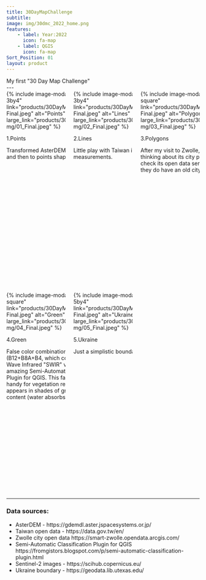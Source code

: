 ```yaml
---
title: 30DayMapChallenge
subtitle:
image: img/30dmc_2022_home.png
features:
    - label: Year:2022
      icon: fa-map
    - label: QGIS
      icon: fa-map
Sort_Position: 01
layout: product
---
```

<div class="content">
My first "30 Day Map Challenge"
</div>
---
<div class="block">
	<div class="columns">
		<div class="column is-one-third">
			<div class="box" style="width: 300px; height:525px">
			{% include image-modal.html ratio="is-3by4" link="products/30DayMapChallenge/img/01_Final.jpeg" alt="Points" large_link="products/30DayMapChallenge/img/01_Final.jpeg" %}
				<p class="is-size-5">1.Points</p>
				<p class="is-size-7">Transformed AsterDEM to 10km resolution and then to points shapefile.</p>
			</div>
		</div>
		<div class="column is-one-third">
			<div class="box" style="width: 300px; height:525px">
			{% include image-modal.html ratio="is-3by4" link="products/30DayMapChallenge/img/02_Final.jpeg" alt="Lines" large_link="products/30DayMapChallenge/img/02_Final.jpeg" %}
				<p class="is-size-5">2.Lines</p>
				<p class="is-size-7">Little play with Taiwan island points and measurements.</p>
			</div>
		</div>
		<div class="column is-one-third">
			<div class="box" style="width: 300px; height:525px">
			{% include image-modal.html ratio="is-square" link="products/30DayMapChallenge/img/03_Final.jpeg" alt="Polygons" large_link="products/30DayMapChallenge/img/03_Final.jpeg" %}
				<p class="is-size-5">3.Polygons</p>
				<p class="is-size-7">After my visit to Zwolle, I couldn't stop thinking about its city plan. So I decided to check its open data server and found that they do have an old city cadastre map.</p>
			</div>
		</div>
	</div>
</div>

<div class="block">
	<div class="columns">
		<div class="column is-one-third">
			<div class="box" style="width: 300px; height:525px">
			{% include image-modal.html ratio="is-square" link="products/30DayMapChallenge/img/04_Final.jpeg" alt="Green" large_link="products/30DayMapChallenge/img/04_Final.jpeg" %}
				<p class="is-size-5">4.Green</p>
				<p class="is-size-7">False color combination of Sentinel-2 (B12+B8A+B4, which corresponds to Short-Wave Infrared "SWIR" view) by using an amazing Semi-Automatic Classification Plugin for QGIS. 
				This false color setup is handy for vegetation recognition as it appears in shades of green based on water content (water absorbs SWIR wavelengths). </p>
			</div>
		</div>
		<div class="column is-one-third">
			<div class="box" style="width: 300px; height:525px">
			{% include image-modal.html ratio="is-5by4" link="products/30DayMapChallenge/img/05_Final.jpeg" alt="Ukraine" large_link="products/30DayMapChallenge/img/05_Final.jpeg" %}
				<p class="is-size-5">5.Ukraine</p>
				<p class="is-size-7">Just a simplistic boundary map of Ukraine. </p>
			</div>
		</div>
		<div class="column is-one-third">
			<div class="box" style="width: 300px; height:525px">
			</div>
		</div>
	</div>
</div>


---
<div class="block">
		<h3>Data sources:</h3>
		 <ul>
			<li>AsterDEM - https://gdemdl.aster.jspacesystems.or.jp/</li>
			<li>Taiwan open data - https://data.gov.tw/en/</li>
			<li>Zwolle city open data https://smart-zwolle.opendata.arcgis.com/</li>
			<li>Semi-Automatic Classification Plugin for QGIS https://fromgistors.blogspot.com/p/semi-automatic-classification-plugin.html</li>
			<li>Sentinel-2 images - https://scihub.copernicus.eu/</li>
			<li>Ukraine boundary -  https://geodata.lib.utexas.edu/</li>
		 </ul>
</div>
